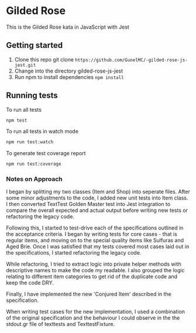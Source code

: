 # Gilded Rose

This is the Gilded Rose kata in JavaScript with Jest

## Getting started

1. Clone this repo git clone `https://github.com/GunelMC/-gilded-rose-js-jest.git`
2. Change into the directory gilded-rose-js-jest
3. Run npm to install dependencies `npm install`

## Running tests

To run all tests

```sh
npm test
```

To run all tests in watch mode

```sh
npm run test:watch
```

To generate test coverage report

```sh
npm run test:coverage
```

### Notes on Approach 

I began by splitting my two classes (Item and Shop) into seperate files. After some minor adjustments to the code, I added new unit tests into Item class. I then converted TextTest Golden Master test into Jest integration to compare the overall expected and actual output before writing new tests or refactoring the legacy code. 

Following this, I started to test-drive each of the specifications outlined in the acceptance criteria. I began by writing tests for core cases - that is regular items, and moving on to the special quality items like Sulfuras and Aged Brie. Once I was satisfied that my tests covered most cases laid out in the specifications, I started refactoring the legacy code. 

While refactoring, I tried to extract logic into private helper methods with descriptive names to make the code my readable. I also grouped the logic relating to different item categories to get rid of the duplicate code and keep the code DRY. 

Finally, I have implemented the new 'Conjured Item' described in the specification.

When writing test cases for the new implementation, I used a combination of the original specification and the behaviour I could observe in the the stdout.gr file of texttests and TexttestFixture.



